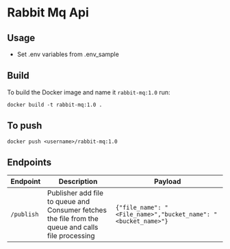 # Rabbit Mq Api

## Usage

* Set .env variables from .env_sample

## Build

To build the Docker image and name it `rabbit-mq:1.0` run:

`docker build -t rabbit-mq:1.0 .`

## To push
`docker push <username>/rabbit-mq:1.0`

## Endpoints 

| Endpoint | Description             | Payload     |
| -------- | ------------------------| ----------- |
| `/publish` | Publisher add file to queue and Consumer fetches the file from the queue and calls file processing   | `{"file_name": "<File_name>","bucket_name": "<bucket_name>"}` |	

